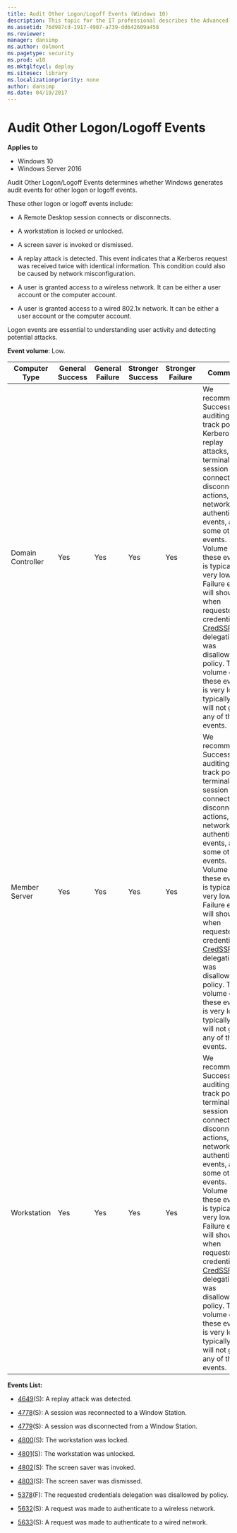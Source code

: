 ```yaml
---
title: Audit Other Logon/Logoff Events (Windows 10)
description: This topic for the IT professional describes the Advanced Security Audit policy setting, Audit Other Logon/Logoff Events, which determines whether Windows generates audit events for other logon or logoff events.
ms.assetid: 76d987cd-1917-4907-a739-dd642609a458
ms.reviewer: 
manager: dansimp
ms.author: dolmont
ms.pagetype: security
ms.prod: w10
ms.mktglfcycl: deploy
ms.sitesec: library
ms.localizationpriority: none
author: dansimp
ms.date: 04/19/2017
---
```


# Audit Other Logon/Logoff Events

**Applies to**
-   Windows 10
-   Windows Server 2016


Audit Other Logon/Logoff Events determines whether Windows generates audit events for other logon or logoff events.

These other logon or logoff events include:

-   A Remote Desktop session connects or disconnects.

-   A workstation is locked or unlocked.

-   A screen saver is invoked or dismissed.

-   A replay attack is detected. This event indicates that a Kerberos request was received twice with identical information. This condition could also be caused by network misconfiguration.

-   A user is granted access to a wireless network. It can be either a user account or the computer account.

-   A user is granted access to a wired 802.1x network. It can be either a user account or the computer account.

Logon events are essential to understanding user activity and detecting potential attacks.

**Event volume**: Low.

| Computer Type     | General Success | General Failure | Stronger Success | Stronger Failure | Comments                                                                                                                                                                                                                                                                                                                                                                                                                                                                                      |
|-------------------|-----------------|-----------------|------------------|------------------|-----------------------------------------------------------------------------------------------------------------------------------------------------------------------------------------------------------------------------------------------------------------------------------------------------------------------------------------------------------------------------------------------------------------------------------------------------------------------------------------------|
| Domain Controller | Yes             | Yes             | Yes              | Yes              | We recommend Success auditing, to track possible Kerberos replay attacks, terminal session connect and disconnect actions, network authentication events, and some other events. Volume of these events is typically very low.<br>Failure events will show you when requested credentials [CredSSP](https://msdn.microsoft.com/library/cc226764.aspx) delegation was disallowed by policy. The volume of these events is very low—typically you will not get any of these events. |
| Member Server     | Yes             | Yes             | Yes              | Yes              | We recommend Success auditing, to track possible terminal session connect and disconnect actions, network authentication events, and some other events. Volume of these events is typically very low.<br>Failure events will show you when requested credentials [CredSSP](https://msdn.microsoft.com/library/cc226764.aspx) delegation was disallowed by policy. The volume of these events is very low—typically you will not get any of these events.                          |
| Workstation       | Yes             | Yes             | Yes              | Yes              | We recommend Success auditing, to track possible terminal session connect and disconnect actions, network authentication events, and some other events. Volume of these events is typically very low.<br>Failure events will show you when requested credentials [CredSSP](https://msdn.microsoft.com/library/cc226764.aspx) delegation was disallowed by policy. The volume of these events is very low—typically you will not get any of these events.                          |

**Events List:**

-   [4649](event-4649.md)(S): A replay attack was detected.

-   [4778](event-4778.md)(S): A session was reconnected to a Window Station.

-   [4779](event-4779.md)(S): A session was disconnected from a Window Station.

-   [4800](event-4800.md)(S): The workstation was locked.

-   [4801](event-4801.md)(S): The workstation was unlocked.

-   [4802](event-4802.md)(S): The screen saver was invoked.

-   [4803](event-4803.md)(S): The screen saver was dismissed.

-   [5378](event-5378.md)(F): The requested credentials delegation was disallowed by policy.

-   [5632](event-5632.md)(S): A request was made to authenticate to a wireless network.

-   [5633](event-5633.md)(S): A request was made to authenticate to a wired network.

